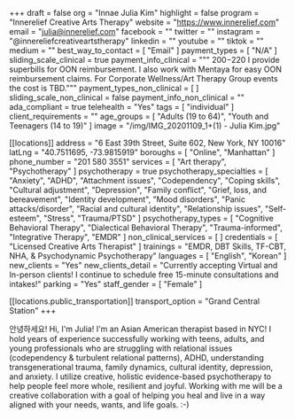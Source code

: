 +++
draft = false
org = "Innae Julia Kim"
highlight = false
program = "Innerelief Creative Arts Therapy"
website = "https://www.innerelief.com"
email = "julia@innerelief.com"
facebook = ""
twitter = ""
instagram = "@innereliefcreativeartstherapy"
linkedin = ""
youtube = ""
tiktok = ""
medium = ""
best_way_to_contact = [ "Email" ]
payment_types = [ "N/A" ]
sliding_scale_clinical = true
payment_info_clinical = """
$200-$220
I provide superbills for OON reimbursement. I also work with Mentaya for easy OON reimbursement claims.
For Corporate Wellness/Art Therapy Group events the cost is TBD."""
payment_types_non_clinical = [ ]
sliding_scale_non_clinical = false
payment_info_non_clinical = ""
ada_compliant = true
telehealth = "Yes"
tags = [ "individual" ]
client_requirements = ""
age_groups = [ "Adults (19 to 64)", "Youth and Teenagers (14 to 19)" ]
image = "/img/IMG_20201109_1+(1) - Julia Kim.jpg"

[[locations]]
address = "6 East 39th Street, Suite 602, New York, NY 10016"
latLng = "40.7511695, -73.9815919"
boroughs = [ "Online", "Manhattan" ]
phone_number = "201 580 3551"
services = [ "Art therapy", "Psychotherapy" ]
psychotherapy = true
psychotherapy_specialties = [
  "Anxiety",
  "ADHD",
  "Attachment issues",
  "Codependency",
  "Coping skills",
  "Cultural adjustment",
  "Depression",
  "Family conflict",
  "Grief, loss, and bereavement",
  "Identity development",
  "Mood disorders",
  "Panic attacks/disorder",
  "Racial and cultural identity",
  "Relationship issues",
  "Self-esteem",
  "Stress",
  "Trauma/PTSD"
]
psychotherapy_types = [
  "Cognitive Behavioral Therapy",
  "Dialectical Behavioral Therapy",
  "Trauma-informed",
  "Integrative Therapy",
  "EMDR"
]
non_clinical_services = [ ]
credentials = [ "Licensed Creative Arts Therapist" ]
trainings = "EMDR, DBT Skills, TF-CBT, NHA, & Psychodynamic Psychotherapy"
languages = [ "English", "Korean" ]
new_clients = "Yes"
new_clients_detail = "Currently accepting Virtual and In-person clients! I continue to schedule free 15-minute consultations and intakes!"
parking = "Yes"
staff_gender = [ "Female" ]

  [[locations.public_transportation]]
  transport_option = "Grand Central Station"
+++


안녕하세요! Hi, I'm Julia! I'm an Asian American therapist based in NYC! I hold years of experience successfully working with teens, adults, and young professionals who are struggling with relational issues (codependency & turbulent relational patterns), ADHD, understanding transgenerational trauma, family dynamics, cultural identity, depression, and anxiety. I utilize creative, holistic evidence-based psychotherapy to help people feel more whole, resilient and joyful. Working with me will be a creative collaboration with a goal of helping you heal and live in a way aligned with your needs, wants, and life goals. :-)
